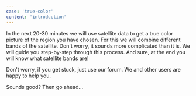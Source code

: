 ```yaml
---
case: 'true-color'
content: 'introduction'
---
```


In the next 20-30 minutes we will use satellite data to get a true color picture of the region you have chosen. For this we will combine different bands of the satellite. Don't worry, it sounds more complicated than it is. We will guide you step-by-step through this process. And sure, at the end you will know what satellite bands are!

Don't worry, if you get stuck, just use our forum. We and other users are happy to help you.

Sounds good? Then go ahead...